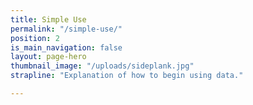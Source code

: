 ```yaml
---
title: Simple Use
permalink: "/simple-use/"
position: 2
is_main_navigation: false
layout: page-hero
thumbnail_image: "/uploads/sideplank.jpg"
strapline: "Explanation of how to begin using data."

---
```


<!-- <article markdown="0" class="hero--sub"> -->

<!-- <i class="line-graphic">{% include slim-line-graphic.svg %}</i> -->

<!-- <div> -->

<!-- <h1>{{page.title}}</h1> -->
<!-- <p>Explanation of how to begin using data.</p> -->

<!-- <a class="button-primary" href=" {{ site.baseurl }}{% link use-data.md %}">Advanced Use Data</a> -->


<!-- </div> -->
<!-- <figure> -->
<!-- <div style="background: url({{ site.url }}/openactive/assets/images/sideplank.jpg)center center / cover no-repeat;"></div> -->
<!-- </figure> -->

<!-- </article> -->